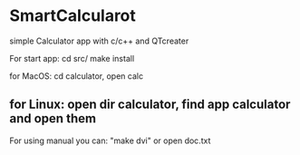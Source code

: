 # SmartCalcularot
simple Calculator app with c/c++ and QTcreater

 For start app:
 cd src/
 make install


for MacOS: cd calculator, open calc


for Linux: open dir calculator,
           find app calculator and open them
---------------
For using manual you can: "make dvi"
                         or open doc.txt

